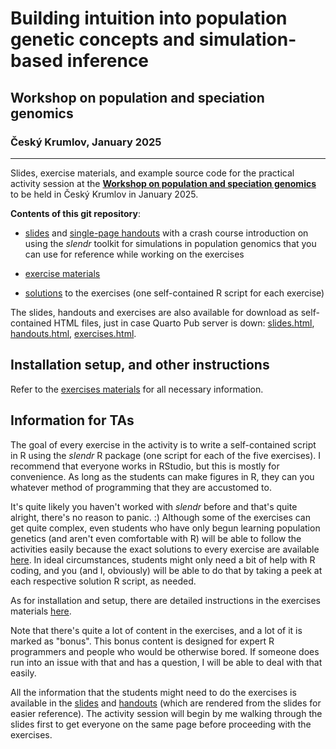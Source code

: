 # **Building intuition into population genetic concepts and simulation-based inference**

## Workshop on population and speciation genomics

### Český Krumlov, January 2025

------------------------------------------------------------------------

Slides, exercise materials, and example source code for the practical activity
session at the [**Workshop on population and speciation genomics**](http://evomics.org/workshops/workshop-on-population-and-speciation-genomics/2025-workshop-on-population-and-speciation-genomics-cesky-krumlov/) to be held in Český Krumlov in January 2025.

**Contents of this git repository**:

- [slides](https://bodkan.quarto.pub/cesky-krumlov-2025-slides/) and
[single-page handouts](https://bodkan.quarto.pub/cesky-krumlov-2025-handouts/)
with a crash course introduction on using the _slendr_ toolkit for simulations
in population genomics that you can use for reference while working on the exercises

- [exercise materials](https://bodkan.quarto.pub/cesky-krumlov-2025-exercises/)

- [solutions](https://github.com/bodkan/cesky-krumlov-2025/tree/main/solutions)
to the exercises (one self-contained R script for each exercise)

The slides, handouts and exercises are also available for download as
self-contained HTML files, just in case Quarto Pub server is down:
[slides.html](slides.html), [handouts.html](handouts.html),
[exercises.html](exercises.html).

## Installation setup, and other instructions

Refer to the [exercises materials](exercises.md) for all necessary information.

## Information for TAs

The goal of every exercise in the activity is to write a self-contained script
in R using the _slendr_ R package (one script for each of the five exercises).
I recommend that everyone works in RStudio, but this is mostly for convenience.
As long as the students can make figures in R, they can you whatever method of
programming that they are accustomed to.

It's quite likely you haven't worked with _slendr_ before and that's quite
alright, there's no reason to panic. :) Although some of the exercises can get
quite complex, even students who have only begun learning population genetics
(and aren't even comfortable with R) will be able to follow the activities
easily because the exact solutions to every exercise are available [here](https://github.com/bodkan/cesky-krumlov-2025/tree/main/solutions).
In ideal circumstances, students might only need a bit of help with R coding,
and you (and I, obviously) will be able to do that by taking a peek at each
respective solution R script, as needed.

As for installation and setup, there are detailed instructions in the exercises
materials [here](https://github.com/bodkan/cesky-krumlov-2025/blob/main/exercises.md).

Note that there's quite a lot of content in the exercises, and a lot of it is
marked as "bonus". This bonus content is designed for expert R programmers and
people who would be otherwise bored. If someone does run into an issue with
that and has a question, I will be able to deal with that easily.

All the information that the students might need to do the exercises is
available in the [slides](https://bodkan.quarto.pub/cesky-krumlov-2025/)
and [handouts](https://bodkan.quarto.pub/cesky-krumlov-2025-onepage/)
(which are rendered from the slides for easier reference). The activity
session will begin by me walking through the slides first to get everyone
on the same page before proceeding with the exercises.
